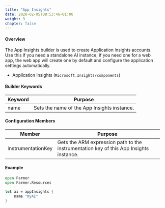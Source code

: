 ```yaml
---
title: "App Insights"
date: 2020-02-05T08:53:46+01:00
weight: 3
chapter: false
---
```


#### Overview
The App Insights builder is used to create Application Insights accounts. Use this if you need a standalone AI instance; if you need one for a web app, the web app will create one by default and configure the application settings automatically.

* Application Insights (`Microsoft.Insights/components`)

#### Builder Keywords

| Keyword | Purpose |
|-|-|
| name | Sets the name of the App Insights instance. |

#### Configuration Members

| Member | Purpose |
|-|-|
| InstrumentationKey | Gets the ARM expression path to the instrumentation key of this App Insights instance. |

#### Example

```fsharp
open Farmer
open Farmer.Resources

let ai = appInsights {
    name "myAI"
}
```